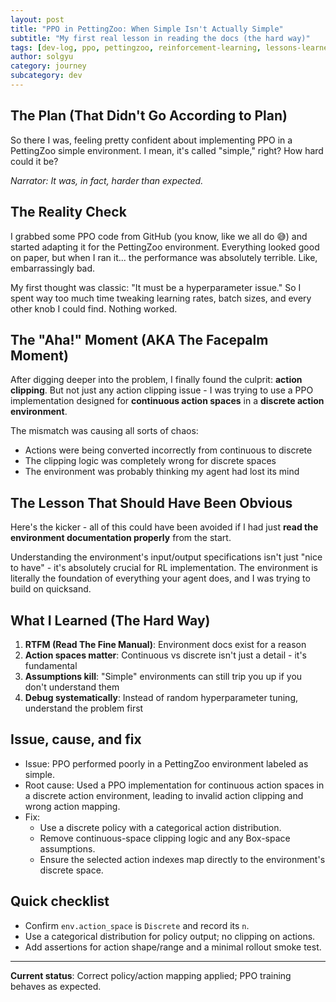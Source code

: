 ```yaml
---
layout: post
title: "PPO in PettingZoo: When Simple Isn't Actually Simple"
subtitle: "My first real lesson in reading the docs (the hard way)"
tags: [dev-log, ppo, pettingzoo, reinforcement-learning, lessons-learned]
author: solgyu
category: journey
subcategory: dev
---
```


## The Plan (That Didn't Go According to Plan)

So there I was, feeling pretty confident about implementing PPO in a PettingZoo simple environment. I mean, it's called "simple," right? How hard could it be? 

*Narrator: It was, in fact, harder than expected.*

## The Reality Check

I grabbed some PPO code from GitHub (you know, like we all do 😅) and started adapting it for the PettingZoo environment. Everything looked good on paper, but when I ran it... the performance was absolutely terrible. Like, embarrassingly bad.

My first thought was classic: "It must be a hyperparameter issue." So I spent way too much time tweaking learning rates, batch sizes, and every other knob I could find. Nothing worked.

## The "Aha!" Moment (AKA The Facepalm Moment)

After digging deeper into the problem, I finally found the culprit: **action clipping**. But not just any action clipping issue - I was trying to use a PPO implementation designed for **continuous action spaces** in a **discrete action environment**.

The mismatch was causing all sorts of chaos:
- Actions were being converted incorrectly from continuous to discrete
- The clipping logic was completely wrong for discrete spaces
- The environment was probably thinking my agent had lost its mind

## The Lesson That Should Have Been Obvious

Here's the kicker - all of this could have been avoided if I had just **read the environment documentation properly** from the start. 

Understanding the environment's input/output specifications isn't just "nice to have" - it's absolutely crucial for RL implementation. The environment is literally the foundation of everything your agent does, and I was trying to build on quicksand.

## What I Learned (The Hard Way)

1. **RTFM (Read The Fine Manual)**: Environment docs exist for a reason
2. **Action spaces matter**: Continuous vs discrete isn't just a detail - it's fundamental
3. **Assumptions kill**: "Simple" environments can still trip you up if you don't understand them
4. **Debug systematically**: Instead of random hyperparameter tuning, understand the problem first

## Issue, cause, and fix

- Issue: PPO performed poorly in a PettingZoo environment labeled as simple.
- Root cause: Used a PPO implementation for continuous action spaces in a discrete action environment, leading to invalid action clipping and wrong action mapping.
- Fix:
  - Use a discrete policy with a categorical action distribution.
  - Remove continuous-space clipping logic and any Box-space assumptions.
  - Ensure the selected action indexes map directly to the environment's discrete space.

## Quick checklist

- Confirm `env.action_space` is `Discrete` and record its `n`.
- Use a categorical distribution for policy output; no clipping on actions.
- Add assertions for action shape/range and a minimal rollout smoke test.

---

**Current status**: Correct policy/action mapping applied; PPO training behaves as expected.

